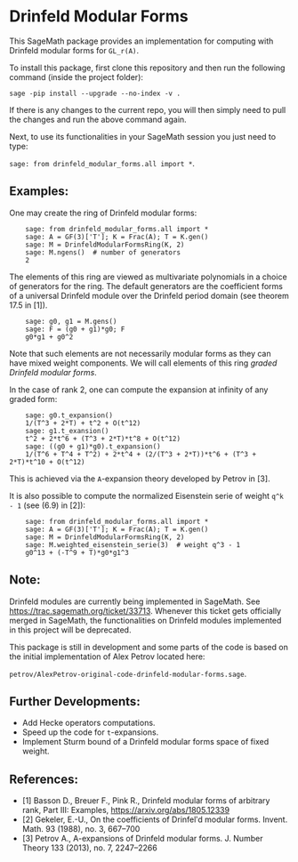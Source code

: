 # Drinfeld Modular Forms

This SageMath package provides an implementation for computing with Drinfeld modular forms for `GL_r(A)`.

To install this package, first clone this repository and then run the following command (inside the project folder):

`sage -pip install --upgrade --no-index -v .`

If there is any changes to the current repo, you will then simply need to pull the changes and run the above command again.

Next, to use its functionalities in your SageMath session you just need to type:

`sage: from drinfeld_modular_forms.all import *`.

## Examples:

One may create the ring of Drinfeld modular forms:

```
    sage: from drinfeld_modular_forms.all import *
    sage: A = GF(3)['T']; K = Frac(A); T = K.gen()
    sage: M = DrinfeldModularFormsRing(K, 2)
    sage: M.ngens()  # number of generators
    2
```

The elements of this ring are viewed as multivariate polynomials in a choice of generators for the ring. The default generators are the coefficient forms of a universal Drinfeld module over the Drinfeld period domain (see theorem 17.5 in \[1\]).

```
    sage: g0, g1 = M.gens()
    sage: F = (g0 + g1)*g0; F
    g0*g1 + g0^2
```
Note that such elements are not necessarily modular forms as they can have mixed weight components. We will call elements of this ring *graded Drinfeld modular forms*.

In the case of rank 2, one can compute the expansion at infinity of any graded form:

```
    sage: g0.t_expansion()
    1/(T^3 + 2*T) + t^2 + O(t^12)
    sage: g1.t_exansion()
    t^2 + 2*t^6 + (T^3 + 2*T)*t^8 + O(t^12)
    sage: ((g0 + g1)*g0).t_expansion()
    1/(T^6 + T^4 + T^2) + 2*t^4 + (2/(T^3 + 2*T))*t^6 + (T^3 + 2*T)*t^10 + O(t^12)
```
This is achieved via the `A`-expansion theory developed by Petrov in \[3\].

It is also possible to compute the normalized Eisenstein serie of weight `q^k - 1` (see (6.9) in \[2\]):

```
    sage: from drinfeld_modular_forms.all import *
    sage: A = GF(3)['T']; K = Frac(A); T = K.gen()
    sage: M = DrinfeldModularFormsRing(K, 2)
    sage: M.weighted_eisenstein_serie(3)  # weight q^3 - 1
    g0^13 + (-T^9 + T)*g0*g1^3
```

## Note:

Drinfeld modules are currently being implemented in SageMath. See https://trac.sagemath.org/ticket/33713.
Whenever this ticket gets officially merged in SageMath, the functionalities on Drinfeld modules implemented in this project will be deprecated.

This package is still in development and some parts of the code is
based on the initial implementation of Alex Petrov located here:

`petrov/AlexPetrov-original-code-drinfeld-modular-forms.sage`.

## Further Developments:

* Add Hecke operators computations.
* Speed up the code for `t`-expansions.
* Implement Sturm bound of a Drinfeld modular forms space of fixed weight.

## References:

* \[1\] Basson D., Breuer F., Pink R., Drinfeld modular forms of arbitrary rank, Part III: Examples, https://arxiv.org/abs/1805.12339
* \[2\] Gekeler, E.-U., On the coefficients of Drinfelʹd modular forms. Invent. Math. 93 (1988), no. 3, 667–700
* \[3\] Petrov A., A-expansions of Drinfeld modular forms. J. Number Theory 133 (2013), no. 7, 2247–2266
